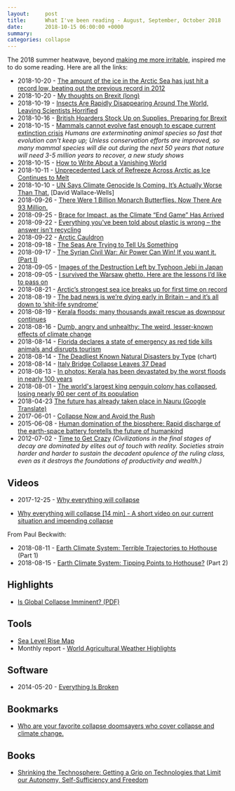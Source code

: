 ```yaml
---
layout:     post
title:      What I've been reading - August, September, October 2018
date:       2018-10-15 06:00:00 +0000
summary:    
categories: collapse
---
```


The 2018 summer heatwave, beyond [making me more irritable](https://www.bostonglobe.com/metro/2018/07/10/harvard-study-finds-that-during-heat-waves-people-can-think-straight/WIVBzXPuiB0vVfm6DkVBcJ/story.html), inspired me to do some reading. Here are all the links:


- 2018-10-20 - [The amount of the ice in the Arctic Sea has just hit a record low, beating out the previous record in 2012](https://www.reddit.com/r/collapse/comments/9q0ibx/the_amount_of_the_ice_in_the_arctic_sea_has_just/)
- 2018-10-20 - [My thoughts on Brexit (long)](https://www.reddit.com/r/collapse/comments/9pyai8/my_thoughts_on_brexit_long)
- 2018-10-19 - [Insects Are Rapidly Disappearing Around The World, Leaving Scientists Horrified](https://www.sciencealert.com/puerto-rico-forest-insect-biodiversity-loss-60-fold-terrifying-climate-change)
- 2018-10-16 - [British Hoarders Stock Up on Supplies, Preparing for Brexit](https://www.nytimes.com/2018/10/16/world/europe/brexit-preppers-united-kingdom.html?emc=edit_th_181017&nl=todaysheadlines&nlid=498975511017)
- 2018-10-15 - [Mammals cannot evolve fast enough to escape current extinction crisis](https://www.eurekalert.org/pub_releases/2018-10/au-mce101118.php) _Humans are exterminating animal species so fast that evolution can't keep up; Unless conservation efforts are improved, so many mammal species will die out during the next 50 years that nature will need 3-5 million years to recover, a new study shows_
- 2018-10-15 - [How to Write About a Vanishing World](https://www.newyorker.com/magazine/2018/10/15/how-to-write-about-a-vanishing-world)
- 2018-10-11 - [Unprecedented Lack of Refreeze Across Arctic as Ice Continues to Melt](http://www.highnorthnews.com/unprecedented-lack-of-refreeze-across-arctic-as-ice-continues-to-melt/)
- 2018-10-10 - [UN Says Climate Genocide Is Coming. It’s Actually Worse Than That.](http://nymag.com/intelligencer/2018/10/un-says-climate-genocide-coming-but-its-worse-than-that.html) [David Wallace-Wells]
- 2018-09-26 - [There Were 1 Billion Monarch Butterflies. Now There Are 93 Million.](https://www.esquire.com/news-politics/politics/a23472939/monarch-butterflies-endangered-pesticides-climate-change/)
- 2018-09-25 - [Brace for Impact, as the Climate “End Game” Has Arrived](https://truthout.org/articles/brace-for-impact-as-the-climate-end-game-has-arrived/)
- 2018-09-22 - [Everything you've been told about plastic is wrong – the answer isn't recycling](https://www.independent.co.uk/voices/plastic-waste-wish-recycling-bins-black-environment-green-shopping-a8548736.html?utm_source=reddit.com)
- 2018-09-22 - [Arctic Cauldron](https://www.washingtonpost.com/graphics/2018/national/arctic-lakes-are-bubbling-and-hissing-with-dangerous-greenhouse-gases/?noredirect=on&utm_source=reddit.com&utm_term=.90e5f05b5292)
- 2018-09-18 - [The Seas Are Trying to Tell Us Something](https://splinternews.com/the-seas-are-trying-to-tell-us-something-1829137684)
- 2018-09-17 - [The Syrian Civil War: Air Power Can Win! If you want it. (Part I)](http://wartard.blogspot.com/2018/09/the-syrian-civil-war-air-power-can-win.html)
- 2018-09-05 - [Images of the Destruction Left by Typhoon Jebi in Japan](https://www.theatlantic.com/photo/2018/09/images-of-the-destruction-left-by-typhoon-jebi-in-japan/569377/)
- 2018-09-05 - [I survived the Warsaw ghetto. Here are the lessons I’d like to pass on](https://www.theguardian.com/commentisfree/2018/sep/05/survived-warsaw-ghetto-wartime-lessons-extremism-europe?CMP=Share_AndroidApp_reddit_is_fun)
- 2018-08-21 - [Arctic’s strongest sea ice breaks up for first time on record](https://www.theguardian.com/world/2018/aug/21/arctics-strongest-sea-ice-breaks-up-for-first-time-on-record)
- 2018-08-19 - [The bad news is we’re dying early in Britain – and it’s all down to ‘shit-life syndrome’](https://www.theguardian.com/commentisfree/2018/aug/19/bad-news-is-were-dying-earlier-in-britain-down-to-shit-life-syndrome) 
- 2018-08-19 - [Kerala floods: many thousands await rescue as downpour continues ](https://www.theguardian.com/world/2018/aug/18/kerala-floods-many-thousands-await-rescue-as-downpour-continues)
- 2018-08-16 - [Dumb, angry and unhealthy: The weird, lesser-known effects of climate change](https://asiancorrespondent.com/2018/08/dumb-angry-unhealthy-weird-lesser-known-effects-climate-change/#TgKprJ9LO0P8tvSd.16)
- 2018-08-14 - [Florida declares a state of emergency as red tide kills animals and disrupts tourism](https://www.washingtonpost.com/news/speaking-of-science/wp/2018/08/14/red-tide-algaes-deadly-trail-of-marine-animals-has-triggered-a-state-of-emergency-in-florida/?noredirect=on&utm_source=reddit.com&utm_term=.0ff08fce35bb)
- 2018-08-14 - [The Deadliest Known Natural Disasters by Type](https://visual.ly/community/Infographics/environment/deadliest-known-natural-disasters-type) (chart)
- 2018-08-14 - [Italy Bridge Collapse Leaves 37 Dead](https://www.nytimes.com/2018/08/14/world/europe/italy-genoa-bridge-collapse.html)
- 2018-08-13 - [In photos: Kerala has been devastated by the worst floods in nearly 100 years](https://qz.com/india/1354357/photos-kerala-indias-worst-floods-in-nearly-100-years/)
- 2018-08-01 - [The world's largest king penguin colony has collapsed, losing nearly 90 per cent of its population](https://vancouversun.com/news/world/the-worlds-largest-king-penguin-colony-has-collapsed-losing-nearly-90-per-cent-of-its-population/wcm/0f6fcff8-e568-414c-92ef-162e94a072d5)
- 2018-04-23 [The future has already taken place in Nauru (Google Translate)](https://translate.google.com/translate?depth=1&nv=1&rurl=translate.google.fr&sp=nmt4&tl=en&u=https://philitt.fr/2018/04/23/le-futur-a-deja-eu-lieu-a-nauru/&xid=17259,15700021,15700122,15700124,15700149,15700168,15700186,15700191,15700201)
- 2017-06-01 - [Collapse Now and Avoid the Rush](https://archdruidmirror.blogspot.com/2017/06/collapse-now-and-avoid-rush.html?m=1)
- 2015-06-08 - [Human domination of the biosphere: Rapid discharge of the earth-space battery foretells the future of humankind](http://www.pnas.org/content/pnas/112/31/9511.full.pdf)
- 2012-07-02 - [Time to Get Crazy](https://www.truthdig.com/articles/time-to-get-crazy/) *(Civilizations in the final stages of decay are dominated by elites out of touch with reality. Societies strain harder and harder to sustain the decadent opulence of the ruling class, even as it destroys the foundations of productivity and wealth.)*

## Videos

- 2017-12-25 - [Why everything will collapse](https://www.youtube.com/watch?v=YsA3PK8bQd8)

- [Why everything will collapse [14 min] - A short video on our current situation and impending collapse](https://www.reddit.com/r/collapse/comments/9gn5ws/why_everything_will_collapse_14_min_a_short_video/)

From Paul Beckwith:

- 2018-08-11 - [Earth Climate System: Terrible Trajectories to Hothouse](https://youtu.be/-dpEHWY0mRw) (Part 1)
- 2018-08-15 - [Earth Climate System: Tipping Points to Hothouse?](https://youtu.be/lsm6hB2tyz8) (Part 2)


## Highlights

- [Is Global Collapse Imminent? (PDF)](https://sustainable.unimelb.edu.au/__data/assets/pdf_file/0005/2763500/MSSI-ResearchPaper-4_Turner_2014.pdf)

## Tools 

- [Sea Level Rise Map](http://flood.firetree.net/)
- Monthly report - [World Agricultural Weather Highlights](https://www.usda.gov/oce/weather/pubs/Monthly/current.pdf)

## Software

- 2014-05-20 - [Everything Is Broken](https://medium.com/message/everything-is-broken-81e5f33a24e1)

## Bookmarks

- [Who are your favorite collapse doomsayers who cover collapse and climate change.](https://www.reddit.com/r/collapse/comments/9nw4qv/who_are_your_favorite_collapse_doomsayers_who/)


## Books

- [Shrinking the Technosphere: Getting a Grip on Technologies that Limit our Autonomy, Self-Sufficiency and Freedom](https://www.amazon.co.uk/Shrinking-Technosphere-Technologies-Autonomy-Self-Sufficiency/dp/0865718385?SubscriptionId=AKIAILSHYYTFIVPWUY6Q&tag=duckduckgo-iphone-uk-21&linkCode=xm2&camp=2025&creative=165953&creativeASIN=0865718385 )

